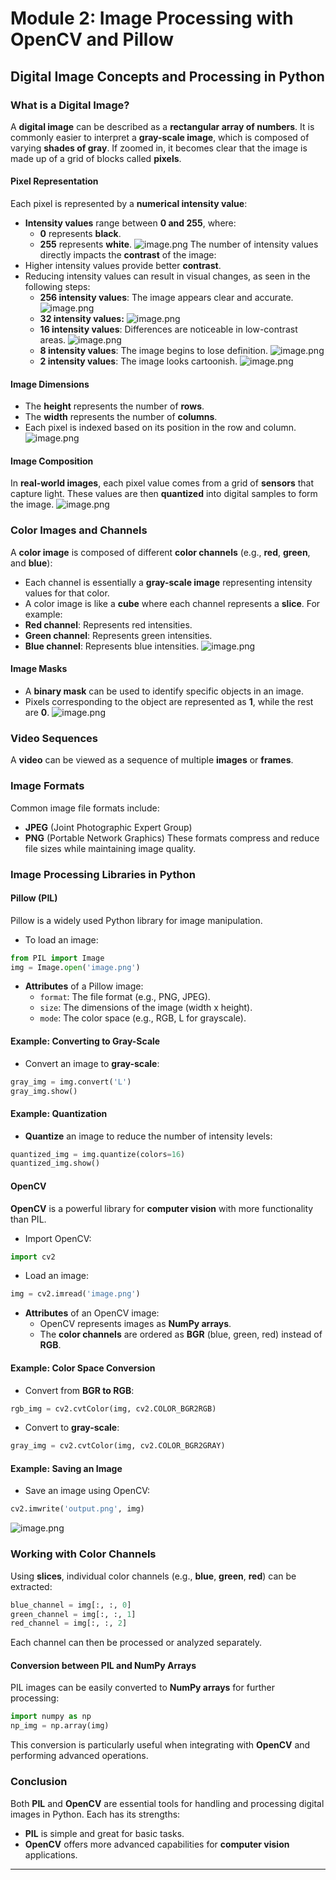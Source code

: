

# Module 2: Image Processing with OpenCV and Pillow
## Digital Image Concepts and Processing in Python
### What is a Digital Image?
A **digital image** can be described as a **rectangular array of numbers**. It is commonly easier to interpret a **gray-scale image**, which is composed of varying **shades of gray**. If zoomed in, it becomes clear that the image is made up of a grid of blocks called **pixels**.
#### Pixel Representation
Each pixel is represented by a **numerical intensity value**:
- **Intensity values** range between **0 and 255**, where:
	- **0** represents **black**.
	- **255** represents **white**.
![image.png](https://prod-files-secure.s3.us-west-2.amazonaws.com/03e82b26-cccb-4906-bb56-adabcbdc0655/fa1bb4aa-313a-44c2-a7b3-7fa4a8432b08/image.png?X-Amz-Algorithm=AWS4-HMAC-SHA256&X-Amz-Content-Sha256=UNSIGNED-PAYLOAD&X-Amz-Credential=ASIAZI2LB466UFQMKXFT%2F20250131%2Fus-west-2%2Fs3%2Faws4_request&X-Amz-Date=20250131T091511Z&X-Amz-Expires=3600&X-Amz-Security-Token=IQoJb3JpZ2luX2VjELH%2F%2F%2F%2F%2F%2F%2F%2F%2F%2FwEaCXVzLXdlc3QtMiJIMEYCIQDclW7PX0wj%2BVgea2ucgzqmUvjJxIjfvaWMkFyy0lxi9wIhAKkPKEiLgHGaiet7fnkjLJNeuhXc2UqCAE0WHfhCETR%2FKogECLr%2F%2F%2F%2F%2F%2F%2F%2F%2F%2FwEQABoMNjM3NDIzMTgzODA1IgxwFjIr7bTPc4puT7Iq3AOK4YYzUwRnRk1%2B4ua52jZ3JS%2BDl89rieheEVxQ2sLjItbCOSSKrDd0tQFdsXTHlQu1NsN5FyMv%2FLtGVPYeNSTWpsjWdYRI%2FxhQMv1Y3fGM96jUY2ki5bnbpVuVYKEy6oyB092oCefjaBwsziB6ptFRvMhfx8dphcM1njmQqGdxOqu7h2m9y5nrPvJzE40AIVcxA%2B16YsOxVshK6jOkgr3KERJCOmoXiyYomLniXf8Z2I9a3ynFs1pHizdqXGwOlnj8pkh%2BprOPEujxy1esw2%2BjZyDZCUJTiCKGZlE8I%2BR83to4xHaSMfBjDcMv925gzoCE5NXdEDEW5kjedvAAvofAo80JkQ%2Bb844gwhJOFuy00Uxxy1Ji9FiutOAHnD%2BuhWNVt4z3pxvBiSuP8cuEoER6wSw23mBWc5YhKtukmWfkEi46MEKR%2FZkm8nmHdxb%2FeDeBHhaeeMaQGqQ9umzLe742aeHzmdDihbK4uslSuYu%2FunHk7vdAYWJ8ysBoj2YvY4kbX2JnPPOPROS5jP42QLxeqd2uLuLgs56d%2FNZa6IL%2F2NTSw7unuvAiO17bIcywV7SARb2ldkL1375fzrSg72NUPjjT9IGBIVoUxR5Xsz84oby%2FEgH6qa%2F%2FyrwCAjDZmvK8BjqkAex%2BVx66hMP5KHZYG9xpx%2BKygs016DP7nbb9W4U%2BsDCFUg%2Fcv6InvG%2BSVES1arfMQCtrJ%2Ffm48ZrSKe3%2F6UmUuBji8CsC0gdlcP8BhPoDikiU%2FOYH%2BuwXoherHvn6Wl%2FbBTGm5ZlRkneZPYph9cYbCk0K2MTfxKXmrxNq49Vz9DUaVC3IAijSUuPuMZxgv%2BwrCrOAAAWa98qfhPPOqfnzAzIfWR%2B&X-Amz-Signature=b51f698b47936514bace7022acc2906cdd9780ce223e92814e78575c50624ee6&X-Amz-SignedHeaders=host&x-id=GetObject)
The number of intensity values directly impacts the **contrast** of the image:
- Higher intensity values provide better **contrast**.
- Reducing intensity values can result in visual changes, as seen in the following steps:
	- **256 intensity values**: The image appears clear and accurate.
![image.png](https://prod-files-secure.s3.us-west-2.amazonaws.com/03e82b26-cccb-4906-bb56-adabcbdc0655/0de7dfb4-99dc-4b87-8932-5165b3c3b775/image.png?X-Amz-Algorithm=AWS4-HMAC-SHA256&X-Amz-Content-Sha256=UNSIGNED-PAYLOAD&X-Amz-Credential=ASIAZI2LB466YNSOH5IY%2F20250131%2Fus-west-2%2Fs3%2Faws4_request&X-Amz-Date=20250131T091511Z&X-Amz-Expires=3600&X-Amz-Security-Token=IQoJb3JpZ2luX2VjELH%2F%2F%2F%2F%2F%2F%2F%2F%2F%2FwEaCXVzLXdlc3QtMiJIMEYCIQD8taFso1KNyIsd4cL3viW3RUvrkBMjbEj%2F6H3ST2P6SgIhANshsd6lkDZFTKsqn6Z4hGFGGltcL1OyEoQbz40Y4EGAKogECLr%2F%2F%2F%2F%2F%2F%2F%2F%2F%2FwEQABoMNjM3NDIzMTgzODA1Igwi%2F%2FhvxC1%2B%2Bl6l0BMq3ANxSt8by7WIpsHvR%2F%2Buisw1ws4kKD6tUVTg7C5PirLB0QPnCHHpQdlfJxFCuFhpZie5mCXLRQH1pYvCgpWzcgeIb401rPZ%2B6ONq703D3kilGw%2F7O%2BndnTzIQ6zAedRPYH2z8K%2F2CikZEbxLBTJYVXqeIDS75W5vsQfFEeiyXScqYnwEX2Vah8Eaz1W9NEyv8cPIWitfNmKw82ZDbgNmn6%2FWypOqq2ERssbA1xlM1ShvBg42dMLkgGdAMrkPBS4TRDGlbx1mMMu%2Bl%2B0MxYlM4ykYBUwxUwk1SABBJd2IG7EbqVIOduF%2B4blKBUHtunmtsLzexY5nkkD2cIeTd2ldg1RJUAGtIaYeBDB1YPmSKypXuvKR6aIwtAAsReRmKE3%2FUIx7kg25icovIALT8KIhl4c%2B%2FFY76rH1XaJmsVzGOzsTIMeMDlNUDrwP9PamVohANjXeCvCmDwSda8pxI7x5GFSU6a%2FGr6epBFHtYV64NNHJB8G8ltaZJiiUbNmaHIYwQ7%2FePfRAd24T7MqSekzJOTSc14g2QmDfPm3K00uDS67nTzLBysjd3ROcXBMFMSmA%2FDe7CIVso%2BPQAe6seT3s889UuencS%2F9%2Fv7ATQ9XTBJXbs%2BcTb90rMi2%2BHh7gdzCumvK8BjqkAe9Lpz2bLQ6boBIur%2FUMh7W7mn6CORgMVb29U2BohZqWg4MmUhWwpPTTbwDRhJ31%2BMq8UetJQSJvJaaifsoeZoYuyYvo6WsvMxS5S0NcSFxrB0Ws5sNhLmtyW7fEbAbfflpkMisWJhLs6OFOVCNr7B2Ot0t9GoKbS3UY2qs3Vcocn%2FltRcqvaAyHUk65Yiw%2Fypm5S3MqRZ6Gr%2FPqUKNqNWHOV03%2B&X-Amz-Signature=e3659fb2db43a8a57f44a3ac6732d2ff7ea4dc116986e19f680be5f3a92bd92c&X-Amz-SignedHeaders=host&x-id=GetObject)
	- **32 intensity values:**
![image.png](https://prod-files-secure.s3.us-west-2.amazonaws.com/03e82b26-cccb-4906-bb56-adabcbdc0655/7eb81f08-b190-4c5a-ba2b-2a498a15b2c4/image.png?X-Amz-Algorithm=AWS4-HMAC-SHA256&X-Amz-Content-Sha256=UNSIGNED-PAYLOAD&X-Amz-Credential=ASIAZI2LB466YNSOH5IY%2F20250131%2Fus-west-2%2Fs3%2Faws4_request&X-Amz-Date=20250131T091511Z&X-Amz-Expires=3600&X-Amz-Security-Token=IQoJb3JpZ2luX2VjELH%2F%2F%2F%2F%2F%2F%2F%2F%2F%2FwEaCXVzLXdlc3QtMiJIMEYCIQD8taFso1KNyIsd4cL3viW3RUvrkBMjbEj%2F6H3ST2P6SgIhANshsd6lkDZFTKsqn6Z4hGFGGltcL1OyEoQbz40Y4EGAKogECLr%2F%2F%2F%2F%2F%2F%2F%2F%2F%2FwEQABoMNjM3NDIzMTgzODA1Igwi%2F%2FhvxC1%2B%2Bl6l0BMq3ANxSt8by7WIpsHvR%2F%2Buisw1ws4kKD6tUVTg7C5PirLB0QPnCHHpQdlfJxFCuFhpZie5mCXLRQH1pYvCgpWzcgeIb401rPZ%2B6ONq703D3kilGw%2F7O%2BndnTzIQ6zAedRPYH2z8K%2F2CikZEbxLBTJYVXqeIDS75W5vsQfFEeiyXScqYnwEX2Vah8Eaz1W9NEyv8cPIWitfNmKw82ZDbgNmn6%2FWypOqq2ERssbA1xlM1ShvBg42dMLkgGdAMrkPBS4TRDGlbx1mMMu%2Bl%2B0MxYlM4ykYBUwxUwk1SABBJd2IG7EbqVIOduF%2B4blKBUHtunmtsLzexY5nkkD2cIeTd2ldg1RJUAGtIaYeBDB1YPmSKypXuvKR6aIwtAAsReRmKE3%2FUIx7kg25icovIALT8KIhl4c%2B%2FFY76rH1XaJmsVzGOzsTIMeMDlNUDrwP9PamVohANjXeCvCmDwSda8pxI7x5GFSU6a%2FGr6epBFHtYV64NNHJB8G8ltaZJiiUbNmaHIYwQ7%2FePfRAd24T7MqSekzJOTSc14g2QmDfPm3K00uDS67nTzLBysjd3ROcXBMFMSmA%2FDe7CIVso%2BPQAe6seT3s889UuencS%2F9%2Fv7ATQ9XTBJXbs%2BcTb90rMi2%2BHh7gdzCumvK8BjqkAe9Lpz2bLQ6boBIur%2FUMh7W7mn6CORgMVb29U2BohZqWg4MmUhWwpPTTbwDRhJ31%2BMq8UetJQSJvJaaifsoeZoYuyYvo6WsvMxS5S0NcSFxrB0Ws5sNhLmtyW7fEbAbfflpkMisWJhLs6OFOVCNr7B2Ot0t9GoKbS3UY2qs3Vcocn%2FltRcqvaAyHUk65Yiw%2Fypm5S3MqRZ6Gr%2FPqUKNqNWHOV03%2B&X-Amz-Signature=35bfa89d86d13c789af1434182577e961e7f982a9ded728743604856d3c85994&X-Amz-SignedHeaders=host&x-id=GetObject)
	- **16 intensity values**: Differences are noticeable in low-contrast areas.
![image.png](https://prod-files-secure.s3.us-west-2.amazonaws.com/03e82b26-cccb-4906-bb56-adabcbdc0655/6bf56d44-9a14-4b7b-98c2-1f00b8630f0c/image.png?X-Amz-Algorithm=AWS4-HMAC-SHA256&X-Amz-Content-Sha256=UNSIGNED-PAYLOAD&X-Amz-Credential=ASIAZI2LB466YNSOH5IY%2F20250131%2Fus-west-2%2Fs3%2Faws4_request&X-Amz-Date=20250131T091511Z&X-Amz-Expires=3600&X-Amz-Security-Token=IQoJb3JpZ2luX2VjELH%2F%2F%2F%2F%2F%2F%2F%2F%2F%2FwEaCXVzLXdlc3QtMiJIMEYCIQD8taFso1KNyIsd4cL3viW3RUvrkBMjbEj%2F6H3ST2P6SgIhANshsd6lkDZFTKsqn6Z4hGFGGltcL1OyEoQbz40Y4EGAKogECLr%2F%2F%2F%2F%2F%2F%2F%2F%2F%2FwEQABoMNjM3NDIzMTgzODA1Igwi%2F%2FhvxC1%2B%2Bl6l0BMq3ANxSt8by7WIpsHvR%2F%2Buisw1ws4kKD6tUVTg7C5PirLB0QPnCHHpQdlfJxFCuFhpZie5mCXLRQH1pYvCgpWzcgeIb401rPZ%2B6ONq703D3kilGw%2F7O%2BndnTzIQ6zAedRPYH2z8K%2F2CikZEbxLBTJYVXqeIDS75W5vsQfFEeiyXScqYnwEX2Vah8Eaz1W9NEyv8cPIWitfNmKw82ZDbgNmn6%2FWypOqq2ERssbA1xlM1ShvBg42dMLkgGdAMrkPBS4TRDGlbx1mMMu%2Bl%2B0MxYlM4ykYBUwxUwk1SABBJd2IG7EbqVIOduF%2B4blKBUHtunmtsLzexY5nkkD2cIeTd2ldg1RJUAGtIaYeBDB1YPmSKypXuvKR6aIwtAAsReRmKE3%2FUIx7kg25icovIALT8KIhl4c%2B%2FFY76rH1XaJmsVzGOzsTIMeMDlNUDrwP9PamVohANjXeCvCmDwSda8pxI7x5GFSU6a%2FGr6epBFHtYV64NNHJB8G8ltaZJiiUbNmaHIYwQ7%2FePfRAd24T7MqSekzJOTSc14g2QmDfPm3K00uDS67nTzLBysjd3ROcXBMFMSmA%2FDe7CIVso%2BPQAe6seT3s889UuencS%2F9%2Fv7ATQ9XTBJXbs%2BcTb90rMi2%2BHh7gdzCumvK8BjqkAe9Lpz2bLQ6boBIur%2FUMh7W7mn6CORgMVb29U2BohZqWg4MmUhWwpPTTbwDRhJ31%2BMq8UetJQSJvJaaifsoeZoYuyYvo6WsvMxS5S0NcSFxrB0Ws5sNhLmtyW7fEbAbfflpkMisWJhLs6OFOVCNr7B2Ot0t9GoKbS3UY2qs3Vcocn%2FltRcqvaAyHUk65Yiw%2Fypm5S3MqRZ6Gr%2FPqUKNqNWHOV03%2B&X-Amz-Signature=622faf8df99fb51c3a9f30a8bc207a1628eeaa6f83525814b006562af0ff399a&X-Amz-SignedHeaders=host&x-id=GetObject)
	- **8 intensity values**: The image begins to lose definition.
![image.png](https://prod-files-secure.s3.us-west-2.amazonaws.com/03e82b26-cccb-4906-bb56-adabcbdc0655/cca05878-ca1a-43e0-8bec-1d146756f9ae/image.png?X-Amz-Algorithm=AWS4-HMAC-SHA256&X-Amz-Content-Sha256=UNSIGNED-PAYLOAD&X-Amz-Credential=ASIAZI2LB466YNSOH5IY%2F20250131%2Fus-west-2%2Fs3%2Faws4_request&X-Amz-Date=20250131T091511Z&X-Amz-Expires=3600&X-Amz-Security-Token=IQoJb3JpZ2luX2VjELH%2F%2F%2F%2F%2F%2F%2F%2F%2F%2FwEaCXVzLXdlc3QtMiJIMEYCIQD8taFso1KNyIsd4cL3viW3RUvrkBMjbEj%2F6H3ST2P6SgIhANshsd6lkDZFTKsqn6Z4hGFGGltcL1OyEoQbz40Y4EGAKogECLr%2F%2F%2F%2F%2F%2F%2F%2F%2F%2FwEQABoMNjM3NDIzMTgzODA1Igwi%2F%2FhvxC1%2B%2Bl6l0BMq3ANxSt8by7WIpsHvR%2F%2Buisw1ws4kKD6tUVTg7C5PirLB0QPnCHHpQdlfJxFCuFhpZie5mCXLRQH1pYvCgpWzcgeIb401rPZ%2B6ONq703D3kilGw%2F7O%2BndnTzIQ6zAedRPYH2z8K%2F2CikZEbxLBTJYVXqeIDS75W5vsQfFEeiyXScqYnwEX2Vah8Eaz1W9NEyv8cPIWitfNmKw82ZDbgNmn6%2FWypOqq2ERssbA1xlM1ShvBg42dMLkgGdAMrkPBS4TRDGlbx1mMMu%2Bl%2B0MxYlM4ykYBUwxUwk1SABBJd2IG7EbqVIOduF%2B4blKBUHtunmtsLzexY5nkkD2cIeTd2ldg1RJUAGtIaYeBDB1YPmSKypXuvKR6aIwtAAsReRmKE3%2FUIx7kg25icovIALT8KIhl4c%2B%2FFY76rH1XaJmsVzGOzsTIMeMDlNUDrwP9PamVohANjXeCvCmDwSda8pxI7x5GFSU6a%2FGr6epBFHtYV64NNHJB8G8ltaZJiiUbNmaHIYwQ7%2FePfRAd24T7MqSekzJOTSc14g2QmDfPm3K00uDS67nTzLBysjd3ROcXBMFMSmA%2FDe7CIVso%2BPQAe6seT3s889UuencS%2F9%2Fv7ATQ9XTBJXbs%2BcTb90rMi2%2BHh7gdzCumvK8BjqkAe9Lpz2bLQ6boBIur%2FUMh7W7mn6CORgMVb29U2BohZqWg4MmUhWwpPTTbwDRhJ31%2BMq8UetJQSJvJaaifsoeZoYuyYvo6WsvMxS5S0NcSFxrB0Ws5sNhLmtyW7fEbAbfflpkMisWJhLs6OFOVCNr7B2Ot0t9GoKbS3UY2qs3Vcocn%2FltRcqvaAyHUk65Yiw%2Fypm5S3MqRZ6Gr%2FPqUKNqNWHOV03%2B&X-Amz-Signature=2b59846cb4b54449a0d3a1454c6e4d5354078205bb4ca09ad59f9b654fe75979&X-Amz-SignedHeaders=host&x-id=GetObject)
	- **2 intensity values**: The image looks cartoonish.
![image.png](https://prod-files-secure.s3.us-west-2.amazonaws.com/03e82b26-cccb-4906-bb56-adabcbdc0655/12da64d7-6b97-44e0-bc2c-52b9c47ce212/image.png?X-Amz-Algorithm=AWS4-HMAC-SHA256&X-Amz-Content-Sha256=UNSIGNED-PAYLOAD&X-Amz-Credential=ASIAZI2LB466YNSOH5IY%2F20250131%2Fus-west-2%2Fs3%2Faws4_request&X-Amz-Date=20250131T091511Z&X-Amz-Expires=3600&X-Amz-Security-Token=IQoJb3JpZ2luX2VjELH%2F%2F%2F%2F%2F%2F%2F%2F%2F%2FwEaCXVzLXdlc3QtMiJIMEYCIQD8taFso1KNyIsd4cL3viW3RUvrkBMjbEj%2F6H3ST2P6SgIhANshsd6lkDZFTKsqn6Z4hGFGGltcL1OyEoQbz40Y4EGAKogECLr%2F%2F%2F%2F%2F%2F%2F%2F%2F%2FwEQABoMNjM3NDIzMTgzODA1Igwi%2F%2FhvxC1%2B%2Bl6l0BMq3ANxSt8by7WIpsHvR%2F%2Buisw1ws4kKD6tUVTg7C5PirLB0QPnCHHpQdlfJxFCuFhpZie5mCXLRQH1pYvCgpWzcgeIb401rPZ%2B6ONq703D3kilGw%2F7O%2BndnTzIQ6zAedRPYH2z8K%2F2CikZEbxLBTJYVXqeIDS75W5vsQfFEeiyXScqYnwEX2Vah8Eaz1W9NEyv8cPIWitfNmKw82ZDbgNmn6%2FWypOqq2ERssbA1xlM1ShvBg42dMLkgGdAMrkPBS4TRDGlbx1mMMu%2Bl%2B0MxYlM4ykYBUwxUwk1SABBJd2IG7EbqVIOduF%2B4blKBUHtunmtsLzexY5nkkD2cIeTd2ldg1RJUAGtIaYeBDB1YPmSKypXuvKR6aIwtAAsReRmKE3%2FUIx7kg25icovIALT8KIhl4c%2B%2FFY76rH1XaJmsVzGOzsTIMeMDlNUDrwP9PamVohANjXeCvCmDwSda8pxI7x5GFSU6a%2FGr6epBFHtYV64NNHJB8G8ltaZJiiUbNmaHIYwQ7%2FePfRAd24T7MqSekzJOTSc14g2QmDfPm3K00uDS67nTzLBysjd3ROcXBMFMSmA%2FDe7CIVso%2BPQAe6seT3s889UuencS%2F9%2Fv7ATQ9XTBJXbs%2BcTb90rMi2%2BHh7gdzCumvK8BjqkAe9Lpz2bLQ6boBIur%2FUMh7W7mn6CORgMVb29U2BohZqWg4MmUhWwpPTTbwDRhJ31%2BMq8UetJQSJvJaaifsoeZoYuyYvo6WsvMxS5S0NcSFxrB0Ws5sNhLmtyW7fEbAbfflpkMisWJhLs6OFOVCNr7B2Ot0t9GoKbS3UY2qs3Vcocn%2FltRcqvaAyHUk65Yiw%2Fypm5S3MqRZ6Gr%2FPqUKNqNWHOV03%2B&X-Amz-Signature=010ce5cf0926a1ab397fa81f4bdc2fc63cff2783687028c4bf64cb434db6bbce&X-Amz-SignedHeaders=host&x-id=GetObject)
#### Image Dimensions
- The **height** represents the number of **rows**.
- The **width** represents the number of **columns**.
- Each pixel is indexed based on its position in the row and column.
![image.png](https://prod-files-secure.s3.us-west-2.amazonaws.com/03e82b26-cccb-4906-bb56-adabcbdc0655/ff056335-e79e-4491-b508-30cd45b6c194/image.png?X-Amz-Algorithm=AWS4-HMAC-SHA256&X-Amz-Content-Sha256=UNSIGNED-PAYLOAD&X-Amz-Credential=ASIAZI2LB466UFQMKXFT%2F20250131%2Fus-west-2%2Fs3%2Faws4_request&X-Amz-Date=20250131T091511Z&X-Amz-Expires=3600&X-Amz-Security-Token=IQoJb3JpZ2luX2VjELH%2F%2F%2F%2F%2F%2F%2F%2F%2F%2FwEaCXVzLXdlc3QtMiJIMEYCIQDclW7PX0wj%2BVgea2ucgzqmUvjJxIjfvaWMkFyy0lxi9wIhAKkPKEiLgHGaiet7fnkjLJNeuhXc2UqCAE0WHfhCETR%2FKogECLr%2F%2F%2F%2F%2F%2F%2F%2F%2F%2FwEQABoMNjM3NDIzMTgzODA1IgxwFjIr7bTPc4puT7Iq3AOK4YYzUwRnRk1%2B4ua52jZ3JS%2BDl89rieheEVxQ2sLjItbCOSSKrDd0tQFdsXTHlQu1NsN5FyMv%2FLtGVPYeNSTWpsjWdYRI%2FxhQMv1Y3fGM96jUY2ki5bnbpVuVYKEy6oyB092oCefjaBwsziB6ptFRvMhfx8dphcM1njmQqGdxOqu7h2m9y5nrPvJzE40AIVcxA%2B16YsOxVshK6jOkgr3KERJCOmoXiyYomLniXf8Z2I9a3ynFs1pHizdqXGwOlnj8pkh%2BprOPEujxy1esw2%2BjZyDZCUJTiCKGZlE8I%2BR83to4xHaSMfBjDcMv925gzoCE5NXdEDEW5kjedvAAvofAo80JkQ%2Bb844gwhJOFuy00Uxxy1Ji9FiutOAHnD%2BuhWNVt4z3pxvBiSuP8cuEoER6wSw23mBWc5YhKtukmWfkEi46MEKR%2FZkm8nmHdxb%2FeDeBHhaeeMaQGqQ9umzLe742aeHzmdDihbK4uslSuYu%2FunHk7vdAYWJ8ysBoj2YvY4kbX2JnPPOPROS5jP42QLxeqd2uLuLgs56d%2FNZa6IL%2F2NTSw7unuvAiO17bIcywV7SARb2ldkL1375fzrSg72NUPjjT9IGBIVoUxR5Xsz84oby%2FEgH6qa%2F%2FyrwCAjDZmvK8BjqkAex%2BVx66hMP5KHZYG9xpx%2BKygs016DP7nbb9W4U%2BsDCFUg%2Fcv6InvG%2BSVES1arfMQCtrJ%2Ffm48ZrSKe3%2F6UmUuBji8CsC0gdlcP8BhPoDikiU%2FOYH%2BuwXoherHvn6Wl%2FbBTGm5ZlRkneZPYph9cYbCk0K2MTfxKXmrxNq49Vz9DUaVC3IAijSUuPuMZxgv%2BwrCrOAAAWa98qfhPPOqfnzAzIfWR%2B&X-Amz-Signature=619ccaf017457bf8f07868aa1edf5be65b367a48f5fb0e6254d85294a5602f11&X-Amz-SignedHeaders=host&x-id=GetObject)
#### Image Composition
In **real-world images**, each pixel value comes from a grid of **sensors** that capture light. These values are then **quantized** into digital samples to form the image.
![image.png](https://prod-files-secure.s3.us-west-2.amazonaws.com/03e82b26-cccb-4906-bb56-adabcbdc0655/0c721ea0-409b-4d32-b630-a00d6f170d18/image.png?X-Amz-Algorithm=AWS4-HMAC-SHA256&X-Amz-Content-Sha256=UNSIGNED-PAYLOAD&X-Amz-Credential=ASIAZI2LB466UFQMKXFT%2F20250131%2Fus-west-2%2Fs3%2Faws4_request&X-Amz-Date=20250131T091511Z&X-Amz-Expires=3600&X-Amz-Security-Token=IQoJb3JpZ2luX2VjELH%2F%2F%2F%2F%2F%2F%2F%2F%2F%2FwEaCXVzLXdlc3QtMiJIMEYCIQDclW7PX0wj%2BVgea2ucgzqmUvjJxIjfvaWMkFyy0lxi9wIhAKkPKEiLgHGaiet7fnkjLJNeuhXc2UqCAE0WHfhCETR%2FKogECLr%2F%2F%2F%2F%2F%2F%2F%2F%2F%2FwEQABoMNjM3NDIzMTgzODA1IgxwFjIr7bTPc4puT7Iq3AOK4YYzUwRnRk1%2B4ua52jZ3JS%2BDl89rieheEVxQ2sLjItbCOSSKrDd0tQFdsXTHlQu1NsN5FyMv%2FLtGVPYeNSTWpsjWdYRI%2FxhQMv1Y3fGM96jUY2ki5bnbpVuVYKEy6oyB092oCefjaBwsziB6ptFRvMhfx8dphcM1njmQqGdxOqu7h2m9y5nrPvJzE40AIVcxA%2B16YsOxVshK6jOkgr3KERJCOmoXiyYomLniXf8Z2I9a3ynFs1pHizdqXGwOlnj8pkh%2BprOPEujxy1esw2%2BjZyDZCUJTiCKGZlE8I%2BR83to4xHaSMfBjDcMv925gzoCE5NXdEDEW5kjedvAAvofAo80JkQ%2Bb844gwhJOFuy00Uxxy1Ji9FiutOAHnD%2BuhWNVt4z3pxvBiSuP8cuEoER6wSw23mBWc5YhKtukmWfkEi46MEKR%2FZkm8nmHdxb%2FeDeBHhaeeMaQGqQ9umzLe742aeHzmdDihbK4uslSuYu%2FunHk7vdAYWJ8ysBoj2YvY4kbX2JnPPOPROS5jP42QLxeqd2uLuLgs56d%2FNZa6IL%2F2NTSw7unuvAiO17bIcywV7SARb2ldkL1375fzrSg72NUPjjT9IGBIVoUxR5Xsz84oby%2FEgH6qa%2F%2FyrwCAjDZmvK8BjqkAex%2BVx66hMP5KHZYG9xpx%2BKygs016DP7nbb9W4U%2BsDCFUg%2Fcv6InvG%2BSVES1arfMQCtrJ%2Ffm48ZrSKe3%2F6UmUuBji8CsC0gdlcP8BhPoDikiU%2FOYH%2BuwXoherHvn6Wl%2FbBTGm5ZlRkneZPYph9cYbCk0K2MTfxKXmrxNq49Vz9DUaVC3IAijSUuPuMZxgv%2BwrCrOAAAWa98qfhPPOqfnzAzIfWR%2B&X-Amz-Signature=e554dc012e64d3163d7070e753a686680a28e72a583d5b62f565ec7711e7caed&X-Amz-SignedHeaders=host&x-id=GetObject)
### Color Images and Channels
A **color image** is composed of different **color channels** (e.g., **red**, **green**, and **blue**):
- Each channel is essentially a **gray-scale image** representing intensity values for that color.
- A color image is like a **cube** where each channel represents a **slice**.
For example:
- **Red channel**: Represents red intensities.
- **Green channel**: Represents green intensities.
- **Blue channel**: Represents blue intensities.
![image.png](https://prod-files-secure.s3.us-west-2.amazonaws.com/03e82b26-cccb-4906-bb56-adabcbdc0655/c0cc17c9-842f-413f-82e8-f3f44278cf74/image.png?X-Amz-Algorithm=AWS4-HMAC-SHA256&X-Amz-Content-Sha256=UNSIGNED-PAYLOAD&X-Amz-Credential=ASIAZI2LB466UFQMKXFT%2F20250131%2Fus-west-2%2Fs3%2Faws4_request&X-Amz-Date=20250131T091511Z&X-Amz-Expires=3600&X-Amz-Security-Token=IQoJb3JpZ2luX2VjELH%2F%2F%2F%2F%2F%2F%2F%2F%2F%2FwEaCXVzLXdlc3QtMiJIMEYCIQDclW7PX0wj%2BVgea2ucgzqmUvjJxIjfvaWMkFyy0lxi9wIhAKkPKEiLgHGaiet7fnkjLJNeuhXc2UqCAE0WHfhCETR%2FKogECLr%2F%2F%2F%2F%2F%2F%2F%2F%2F%2FwEQABoMNjM3NDIzMTgzODA1IgxwFjIr7bTPc4puT7Iq3AOK4YYzUwRnRk1%2B4ua52jZ3JS%2BDl89rieheEVxQ2sLjItbCOSSKrDd0tQFdsXTHlQu1NsN5FyMv%2FLtGVPYeNSTWpsjWdYRI%2FxhQMv1Y3fGM96jUY2ki5bnbpVuVYKEy6oyB092oCefjaBwsziB6ptFRvMhfx8dphcM1njmQqGdxOqu7h2m9y5nrPvJzE40AIVcxA%2B16YsOxVshK6jOkgr3KERJCOmoXiyYomLniXf8Z2I9a3ynFs1pHizdqXGwOlnj8pkh%2BprOPEujxy1esw2%2BjZyDZCUJTiCKGZlE8I%2BR83to4xHaSMfBjDcMv925gzoCE5NXdEDEW5kjedvAAvofAo80JkQ%2Bb844gwhJOFuy00Uxxy1Ji9FiutOAHnD%2BuhWNVt4z3pxvBiSuP8cuEoER6wSw23mBWc5YhKtukmWfkEi46MEKR%2FZkm8nmHdxb%2FeDeBHhaeeMaQGqQ9umzLe742aeHzmdDihbK4uslSuYu%2FunHk7vdAYWJ8ysBoj2YvY4kbX2JnPPOPROS5jP42QLxeqd2uLuLgs56d%2FNZa6IL%2F2NTSw7unuvAiO17bIcywV7SARb2ldkL1375fzrSg72NUPjjT9IGBIVoUxR5Xsz84oby%2FEgH6qa%2F%2FyrwCAjDZmvK8BjqkAex%2BVx66hMP5KHZYG9xpx%2BKygs016DP7nbb9W4U%2BsDCFUg%2Fcv6InvG%2BSVES1arfMQCtrJ%2Ffm48ZrSKe3%2F6UmUuBji8CsC0gdlcP8BhPoDikiU%2FOYH%2BuwXoherHvn6Wl%2FbBTGm5ZlRkneZPYph9cYbCk0K2MTfxKXmrxNq49Vz9DUaVC3IAijSUuPuMZxgv%2BwrCrOAAAWa98qfhPPOqfnzAzIfWR%2B&X-Amz-Signature=6ed90802f6c9b51733d1e50f2ca7d853fa10652eefc72b5b85f451a015b699b3&X-Amz-SignedHeaders=host&x-id=GetObject)
#### Image Masks
- A **binary mask** can be used to identify specific objects in an image.
- Pixels corresponding to the object are represented as **1**, while the rest are **0**.
![image.png](https://prod-files-secure.s3.us-west-2.amazonaws.com/03e82b26-cccb-4906-bb56-adabcbdc0655/667eab4d-d19d-4618-81d0-663b6beb002c/image.png?X-Amz-Algorithm=AWS4-HMAC-SHA256&X-Amz-Content-Sha256=UNSIGNED-PAYLOAD&X-Amz-Credential=ASIAZI2LB466UFQMKXFT%2F20250131%2Fus-west-2%2Fs3%2Faws4_request&X-Amz-Date=20250131T091511Z&X-Amz-Expires=3600&X-Amz-Security-Token=IQoJb3JpZ2luX2VjELH%2F%2F%2F%2F%2F%2F%2F%2F%2F%2FwEaCXVzLXdlc3QtMiJIMEYCIQDclW7PX0wj%2BVgea2ucgzqmUvjJxIjfvaWMkFyy0lxi9wIhAKkPKEiLgHGaiet7fnkjLJNeuhXc2UqCAE0WHfhCETR%2FKogECLr%2F%2F%2F%2F%2F%2F%2F%2F%2F%2FwEQABoMNjM3NDIzMTgzODA1IgxwFjIr7bTPc4puT7Iq3AOK4YYzUwRnRk1%2B4ua52jZ3JS%2BDl89rieheEVxQ2sLjItbCOSSKrDd0tQFdsXTHlQu1NsN5FyMv%2FLtGVPYeNSTWpsjWdYRI%2FxhQMv1Y3fGM96jUY2ki5bnbpVuVYKEy6oyB092oCefjaBwsziB6ptFRvMhfx8dphcM1njmQqGdxOqu7h2m9y5nrPvJzE40AIVcxA%2B16YsOxVshK6jOkgr3KERJCOmoXiyYomLniXf8Z2I9a3ynFs1pHizdqXGwOlnj8pkh%2BprOPEujxy1esw2%2BjZyDZCUJTiCKGZlE8I%2BR83to4xHaSMfBjDcMv925gzoCE5NXdEDEW5kjedvAAvofAo80JkQ%2Bb844gwhJOFuy00Uxxy1Ji9FiutOAHnD%2BuhWNVt4z3pxvBiSuP8cuEoER6wSw23mBWc5YhKtukmWfkEi46MEKR%2FZkm8nmHdxb%2FeDeBHhaeeMaQGqQ9umzLe742aeHzmdDihbK4uslSuYu%2FunHk7vdAYWJ8ysBoj2YvY4kbX2JnPPOPROS5jP42QLxeqd2uLuLgs56d%2FNZa6IL%2F2NTSw7unuvAiO17bIcywV7SARb2ldkL1375fzrSg72NUPjjT9IGBIVoUxR5Xsz84oby%2FEgH6qa%2F%2FyrwCAjDZmvK8BjqkAex%2BVx66hMP5KHZYG9xpx%2BKygs016DP7nbb9W4U%2BsDCFUg%2Fcv6InvG%2BSVES1arfMQCtrJ%2Ffm48ZrSKe3%2F6UmUuBji8CsC0gdlcP8BhPoDikiU%2FOYH%2BuwXoherHvn6Wl%2FbBTGm5ZlRkneZPYph9cYbCk0K2MTfxKXmrxNq49Vz9DUaVC3IAijSUuPuMZxgv%2BwrCrOAAAWa98qfhPPOqfnzAzIfWR%2B&X-Amz-Signature=72fb93667bb8b7ae62b5aebd9c0af739c0da09e56ab944fd5cc3e7c8422225db&X-Amz-SignedHeaders=host&x-id=GetObject)
### Video Sequences
A **video** can be viewed as a sequence of multiple **images** or **frames**.
### Image Formats
Common image file formats include:
- **JPEG** (Joint Photographic Expert Group)
- **PNG** (Portable Network Graphics)
These formats compress and reduce file sizes while maintaining image quality.
### Image Processing Libraries in Python
#### Pillow (PIL)
Pillow is a widely used Python library for image manipulation.
- To load an image:
```python
from PIL import Image
img = Image.open('image.png')
```
- **Attributes** of a Pillow image:
	- `format`: The file format (e.g., PNG, JPEG).
	- `size`: The dimensions of the image (width x height).
	- `mode`: The color space (e.g., RGB, L for grayscale).
#### Example: Converting to Gray-Scale
- Convert an image to **gray-scale**:
```python
gray_img = img.convert('L')
gray_img.show()
```
#### Example: Quantization
- **Quantize** an image to reduce the number of intensity levels:
```python
quantized_img = img.quantize(colors=16)
quantized_img.show()
```
#### OpenCV
**OpenCV** is a powerful library for **computer vision** with more functionality than PIL.
- Import OpenCV:
```python
import cv2
```
- Load an image:
```python
img = cv2.imread('image.png')
```
- **Attributes** of an OpenCV image:
	- OpenCV represents images as **NumPy arrays**.
	- The **color channels** are ordered as **BGR** (blue, green, red) instead of **RGB**.
#### Example: Color Space Conversion
- Convert from **BGR to RGB**:
```python
rgb_img = cv2.cvtColor(img, cv2.COLOR_BGR2RGB)
```
- Convert to **gray-scale**:
```python
gray_img = cv2.cvtColor(img, cv2.COLOR_BGR2GRAY)
```
#### Example: Saving an Image
- Save an image using OpenCV:
```python
cv2.imwrite('output.png', img)
```
![image.png](https://prod-files-secure.s3.us-west-2.amazonaws.com/03e82b26-cccb-4906-bb56-adabcbdc0655/25fcc977-54ea-484c-997e-9b6bd016f347/image.png?X-Amz-Algorithm=AWS4-HMAC-SHA256&X-Amz-Content-Sha256=UNSIGNED-PAYLOAD&X-Amz-Credential=ASIAZI2LB466UFQMKXFT%2F20250131%2Fus-west-2%2Fs3%2Faws4_request&X-Amz-Date=20250131T091511Z&X-Amz-Expires=3600&X-Amz-Security-Token=IQoJb3JpZ2luX2VjELH%2F%2F%2F%2F%2F%2F%2F%2F%2F%2FwEaCXVzLXdlc3QtMiJIMEYCIQDclW7PX0wj%2BVgea2ucgzqmUvjJxIjfvaWMkFyy0lxi9wIhAKkPKEiLgHGaiet7fnkjLJNeuhXc2UqCAE0WHfhCETR%2FKogECLr%2F%2F%2F%2F%2F%2F%2F%2F%2F%2FwEQABoMNjM3NDIzMTgzODA1IgxwFjIr7bTPc4puT7Iq3AOK4YYzUwRnRk1%2B4ua52jZ3JS%2BDl89rieheEVxQ2sLjItbCOSSKrDd0tQFdsXTHlQu1NsN5FyMv%2FLtGVPYeNSTWpsjWdYRI%2FxhQMv1Y3fGM96jUY2ki5bnbpVuVYKEy6oyB092oCefjaBwsziB6ptFRvMhfx8dphcM1njmQqGdxOqu7h2m9y5nrPvJzE40AIVcxA%2B16YsOxVshK6jOkgr3KERJCOmoXiyYomLniXf8Z2I9a3ynFs1pHizdqXGwOlnj8pkh%2BprOPEujxy1esw2%2BjZyDZCUJTiCKGZlE8I%2BR83to4xHaSMfBjDcMv925gzoCE5NXdEDEW5kjedvAAvofAo80JkQ%2Bb844gwhJOFuy00Uxxy1Ji9FiutOAHnD%2BuhWNVt4z3pxvBiSuP8cuEoER6wSw23mBWc5YhKtukmWfkEi46MEKR%2FZkm8nmHdxb%2FeDeBHhaeeMaQGqQ9umzLe742aeHzmdDihbK4uslSuYu%2FunHk7vdAYWJ8ysBoj2YvY4kbX2JnPPOPROS5jP42QLxeqd2uLuLgs56d%2FNZa6IL%2F2NTSw7unuvAiO17bIcywV7SARb2ldkL1375fzrSg72NUPjjT9IGBIVoUxR5Xsz84oby%2FEgH6qa%2F%2FyrwCAjDZmvK8BjqkAex%2BVx66hMP5KHZYG9xpx%2BKygs016DP7nbb9W4U%2BsDCFUg%2Fcv6InvG%2BSVES1arfMQCtrJ%2Ffm48ZrSKe3%2F6UmUuBji8CsC0gdlcP8BhPoDikiU%2FOYH%2BuwXoherHvn6Wl%2FbBTGm5ZlRkneZPYph9cYbCk0K2MTfxKXmrxNq49Vz9DUaVC3IAijSUuPuMZxgv%2BwrCrOAAAWa98qfhPPOqfnzAzIfWR%2B&X-Amz-Signature=70016424ee218c9ce99f84258327639c79cf476e9d464763de919e8cab52c608&X-Amz-SignedHeaders=host&x-id=GetObject)
### Working with Color Channels
Using **slices**, individual color channels (e.g., **blue**, **green**, **red**) can be extracted:
```python
blue_channel = img[:, :, 0]
green_channel = img[:, :, 1]
red_channel = img[:, :, 2]
```
Each channel can then be processed or analyzed separately.
#### Conversion between PIL and NumPy Arrays
PIL images can be easily converted to **NumPy arrays** for further processing:
```python
import numpy as np
np_img = np.array(img)
```
This conversion is particularly useful when integrating with **OpenCV** and performing advanced operations.
### Conclusion
Both **PIL** and **OpenCV** are essential tools for handling and processing digital images in Python. Each has its strengths:
- **PIL** is simple and great for basic tasks.
- **OpenCV** offers more advanced capabilities for **computer vision** applications.
___


